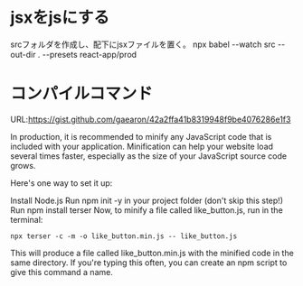 # jsxをjsにする
srcフォルダを作成し、配下にjsxファイルを置く。
npx babel --watch src --out-dir . --presets react-app/prod


# コンパイルコマンド
URL:https://gist.github.com/gaearon/42a2ffa41b8319948f9be4076286e1f3

In production, it is recommended to minify any JavaScript code that is included with your application. Minification can help your website load several times faster, especially as the size of your JavaScript source code grows.

Here's one way to set it up:

Install Node.js
Run npm init -y in your project folder (don't skip this step!)
Run npm install terser
Now, to minify a file called like_button.js, run in the terminal:
```
npx terser -c -m -o like_button.min.js -- like_button.js
```
This will produce a file called like_button.min.js with the minified code in the same directory. If you're typing this often, you can create an npm script to give this command a name.
